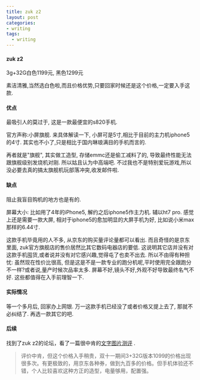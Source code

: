 ```yaml
---
title: zuk z2
layout: post
categories:
- writing
tags:
  - writing
---
```



#### zuk z2

3g+32G白色1199元, 黑色1299元

素洁清雅,当然选白色啦,而且价格优势,只要回家时候还是这个价格,一定要入手这款.

#### 优点

最吸引人的莫过于, 这是一款最便宜的s820手机. 

官方声称:小屏旗舰. 来具体解读一下, 小屏可是5寸,相比于目前的主力机iphone5的4寸. 其实也不小了,只是相比于国内琳琅满目的手机而言的. 

再者就是"旗舰", 其实做工造型, 存储emmc还是偷工减料了的, 导致最终性能无法跟旗舰级别发烧机对刚. 所以姑且认为中高端吧. 不过我也不是特别爱玩游戏,所以没必要去真的搞太旗舰机玩部落冲突,收发邮件啦.

#### 缺点

阻止我盲目购机的地方也是有的.

屏幕大小: 比如用了4年的iPhone5, 解约之后iphone5作主力机. 辅以ht7 pro. 感觉上还是需要一款大屏, 相对于iphone5的愈加明显的大屏手机为好, 比如说小米max那样的6.44寸.

这款手机毕竟用的人不多, 从京东的购买量评论量都可以看出. 而且奇怪的是京东里面, zuk官方旗舰店的售价居然比其它数码电器店的要低. 这说明其它店并没有对这款手机囤货,或者说并没有对它感兴趣,觉得屯了也卖不出去. 所以不由得有种担忧: 虽然现在性价比很高, 但是这是不是一款专业的跑分机呢,平时使用完全跟跑分不一样?或者说,量产时候次品率太多. 屏幕不好,镜头不好,外观不好导致最终名气不好. 这些都值得在入手前理智一下.

#### 实际情况

等一个多月后, 回家办上网银. 万一这款手机已经没了或者价格又提上去了, 那就不必纠结了. 再选一款其它的吧. 

#### 后续

找到了zuk z2的论坛，看了一篇很中肯的[文字图片测评](http://bbs.lenovomobile.cn/z2/t349324/#pid4305202) .

>评价中肯，但这个价格入手稍贵，双十一期间3+32G版本1099的价格出现很多次。有更极致的，用京东各种券，做到九百多的价格。但手机体验还不错，个人比较喜欢这种方正的造型，电量够用，配置强。


